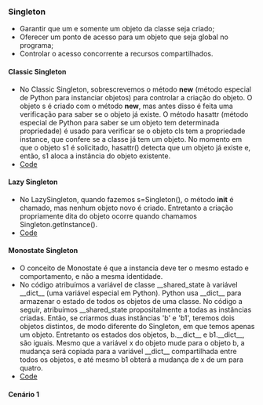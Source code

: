 ### Singleton
- Garantir que um e somente um objeto da classe seja criado;
- Oferecer um ponto de acesso para um objeto que seja global no programa;
- Controlar o acesso concorrente a recursos compartilhados.

#### Classic Singleton
- No Classic Singleton, sobrescrevemos o método __new__ (método especial de Python para instanciar objetos) para controlar a criação do objeto. O objeto s é criado com o método __new__, mas antes disso é feita uma verificação para saber se o objeto já existe. O método hasattr (método especial de Python para saber se um objeto tem determinada propriedade) é usado para verificar se o objeto cls tem a propriedade instance, que confere se a classe já tem um objeto. No momento em que o objeto s1 é solicitado, hasattr() detecta que um objeto já existe e, então, s1 aloca a instância do objeto existente.
- [Code](classic.py)

#### Lazy Singleton
- No LazySingleton, quando fazemos s=Singleton(), o método __init__ é chamado, mas nenhum objeto novo é criado. Entretanto a criação propriamente dita do objeto ocorre quando chamamos Singleton.getInstance().
- [Code](lazy.py)

#### Monostate Singleton
- O conceito de Monostate é que a instancia deve ter o mesmo estado e comportamento, e não a mesma identidade.
- No código atribuímos a variável de classe \_\_shared_state à variável \_\_dict\_\_ (uma variável especial em Python). Python usa \_\_dict\_\_ para armazenar o estado de todos os objetos de uma classe. No código a seguir, atribuímos __shared_state propositalmente a todas as instâncias criadas. Então, se criarmos duas instâncias 'b' e 'b1', teremos dois objetos distintos, de modo diferente do Singleton, em que temos apenas um objeto. Entretanto os estados dos objetos, b.\_\_dict\_\_ e b1.\_\_dict\_\_, são iguais. Mesmo que a variável x do objeto mude para o objeto b, a mudança será copiada para a variável \_\_dict\_\_ compartilhada entre todos os objetos, e até mesmo b1 obterá a mudança de x de um para quatro.
- [Code](monostate.py)

#### Cenário 1

